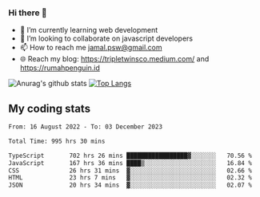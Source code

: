 ### Hi there 👋

<!--
**padepokanpenguin/padepokanpenguin** is a ✨ _special_ ✨ repository because its `README.md` (this file) appears on your GitHub profile.
-->

- 🌱 I’m currently learning  web development
- 👯 I’m looking to collaborate on javascript developers
- 📫 How to reach me jamal.psw@gmail.com
- 🌐 Reach my blog:
   https://tripletwinsco.medium.com/ and
   https://rumahpenguin.id

![Anurag's github stats](https://github-readme-stats.vercel.app/api?username=padepokanpenguin&count_private=true&disable_animations=false&show_icons=true&theme=default)
[![Top Langs](https://github-readme-stats.vercel.app/api/top-langs/?username=padepokanpenguin&theme=default&layout=compact)](https://github.com/padepokanpenguin)

## My coding stats

<!--START_SECTION:waka-->

```txt
From: 16 August 2022 - To: 03 December 2023

Total Time: 995 hrs 30 mins

TypeScript       702 hrs 26 mins █████████████████▓░░░░░░░   70.56 %
JavaScript       167 hrs 36 mins ████▒░░░░░░░░░░░░░░░░░░░░   16.84 %
CSS              26 hrs 31 mins  ▓░░░░░░░░░░░░░░░░░░░░░░░░   02.66 %
HTML             23 hrs 7 mins   ▓░░░░░░░░░░░░░░░░░░░░░░░░   02.32 %
JSON             20 hrs 34 mins  ▓░░░░░░░░░░░░░░░░░░░░░░░░   02.07 %
```

<!--END_SECTION:waka-->


